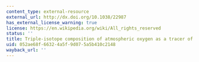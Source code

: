 ```yaml
---
content_type: external-resource
external_url: http://dx.doi.org/10.1038/22987
has_external_license_warning: true
license: https://en.wikipedia.org/wiki/All_rights_reserved
status: ''
title: Triple-isotope composition of atmospheric oxygen as a tracer of biosphere productivity
uid: 052ae68f-6632-4a5f-9d07-5a5b410c2148
wayback_url: ''
---
```

